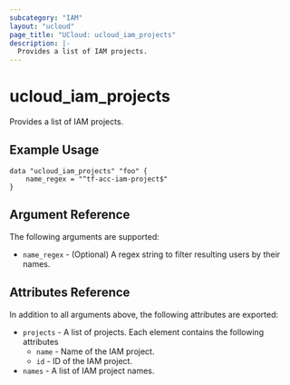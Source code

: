 ```yaml
---
subcategory: "IAM"
layout: "ucloud"
page_title: "UCloud: ucloud_iam_projects"
description: |-
  Provides a list of IAM projects.
---
```


# ucloud_iam_projects

Provides a list of IAM projects.

## Example Usage

```hcl
data "ucloud_iam_projects" "foo" {
	name_regex = "^tf-acc-iam-project$"
}
```

## Argument Reference

The following arguments are supported:

* `name_regex` - (Optional) A regex string to filter resulting users by their names.

## Attributes Reference

In addition to all arguments above, the following attributes are exported:

* `projects` - A list of projects. Each element contains the following attributes
  * `name` - Name of the IAM project.
  * `id` - ID of the IAM project.
* `names` - A list of IAM project names.
